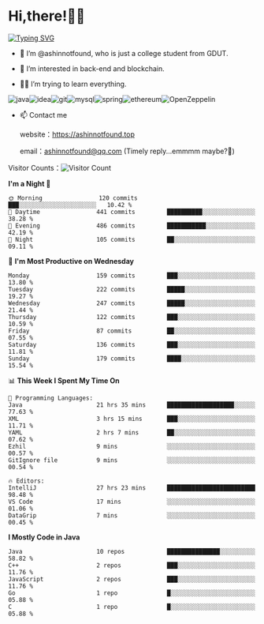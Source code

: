 # Hi,there!👨‍🔧
[![Typing SVG](https://readme-typing-svg.herokuapp.com?font=Fira+Code&pause=1000&width=435&lines=Welcome%2C+this+is+ashinnotfound%F0%9F%98%81+)](https://git.io/typing-svg)

- 👋 I’m @ashinnotfound, who is just a college student from GDUT.

- 👀 I’m interested in back-end and blockchain.

- 👨‍🔧 I’m trying to learn everything.

![java](https://img.shields.io/badge/Java-ED8B00?style=for-the-badge&logo=openjdk&logoColor=white)![idea](https://img.shields.io/badge/IntelliJ_IDEA-000000.svg?style=for-the-badge&logo=intellij-idea&logoColor=white
)![git](https://img.shields.io/badge/GIT-E44C30?style=for-the-badge&logo=git&logoColor=white
)![mysql](https://img.shields.io/badge/MySQL-005C84?style=for-the-badge&logo=mysql&logoColor=white)![spring](https://img.shields.io/badge/Spring-6DB33F?style=for-the-badge&logo=spring&logoColor=white)![ethereum](https://img.shields.io/badge/Ethereum-3C3C3D?style=for-the-badge&logo=Ethereum&logoColor=white)![OpenZeppelin](https://img.shields.io/badge/OpenZeppelin-4E5EE4?logo=openzeppelin&logoColor=fff&style=for-the-badge)


- 📫 Contact me
    
    website：https://ashinnotfound.top
    
    email：ashinnotfound@qq.com (Timely reply...emmmm maybe?🤪)

​Visitor Counts：![Visitor Count](https://profile-counter.glitch.me/ashinnotfound/count.svg)

<!--START_SECTION:waka-->
**I'm a Night 🦉** 

```text
🌞 Morning                120 commits         ███░░░░░░░░░░░░░░░░░░░░░░   10.42 % 
🌆 Daytime                441 commits         ██████████░░░░░░░░░░░░░░░   38.28 % 
🌃 Evening                486 commits         ███████████░░░░░░░░░░░░░░   42.19 % 
🌙 Night                  105 commits         ██░░░░░░░░░░░░░░░░░░░░░░░   09.11 % 
```
📅 **I'm Most Productive on Wednesday** 

```text
Monday                   159 commits         ███░░░░░░░░░░░░░░░░░░░░░░   13.80 % 
Tuesday                  222 commits         █████░░░░░░░░░░░░░░░░░░░░   19.27 % 
Wednesday                247 commits         █████░░░░░░░░░░░░░░░░░░░░   21.44 % 
Thursday                 122 commits         ███░░░░░░░░░░░░░░░░░░░░░░   10.59 % 
Friday                   87 commits          ██░░░░░░░░░░░░░░░░░░░░░░░   07.55 % 
Saturday                 136 commits         ███░░░░░░░░░░░░░░░░░░░░░░   11.81 % 
Sunday                   179 commits         ████░░░░░░░░░░░░░░░░░░░░░   15.54 % 
```


📊 **This Week I Spent My Time On** 

```text
💬 Programming Languages: 
Java                     21 hrs 35 mins      ███████████████████░░░░░░   77.63 % 
XML                      3 hrs 15 mins       ███░░░░░░░░░░░░░░░░░░░░░░   11.71 % 
YAML                     2 hrs 7 mins        ██░░░░░░░░░░░░░░░░░░░░░░░   07.62 % 
Ezhil                    9 mins              ░░░░░░░░░░░░░░░░░░░░░░░░░   00.57 % 
GitIgnore file           9 mins              ░░░░░░░░░░░░░░░░░░░░░░░░░   00.54 % 

🔥 Editors: 
IntelliJ                 27 hrs 23 mins      █████████████████████████   98.48 % 
VS Code                  17 mins             ░░░░░░░░░░░░░░░░░░░░░░░░░   01.06 % 
DataGrip                 7 mins              ░░░░░░░░░░░░░░░░░░░░░░░░░   00.45 % 
```

**I Mostly Code in Java** 

```text
Java                     10 repos            ███████████████░░░░░░░░░░   58.82 % 
C++                      2 repos             ███░░░░░░░░░░░░░░░░░░░░░░   11.76 % 
JavaScript               2 repos             ███░░░░░░░░░░░░░░░░░░░░░░   11.76 % 
Go                       1 repo              █░░░░░░░░░░░░░░░░░░░░░░░░   05.88 % 
C                        1 repo              █░░░░░░░░░░░░░░░░░░░░░░░░   05.88 % 
```




<!--END_SECTION:waka-->
